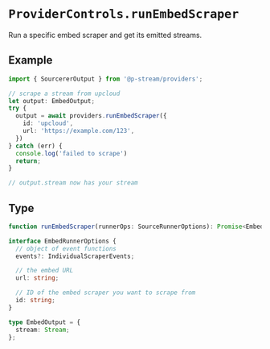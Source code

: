 # `ProviderControls.runEmbedScraper`

Run a specific embed scraper and get its emitted streams.

## Example

```ts
import { SourcererOutput } from '@p-stream/providers';

// scrape a stream from upcloud
let output: EmbedOutput;
try {
  output = await providers.runEmbedScraper({
    id: 'upcloud',
    url: 'https://example.com/123',
  })
} catch (err) {
  console.log('failed to scrape')
  return;
}

// output.stream now has your stream
```

## Type

```ts
function runEmbedScraper(runnerOps: SourceRunnerOptions): Promise<EmbedOutput>;

interface EmbedRunnerOptions {
  // object of event functions
  events?: IndividualScraperEvents;

  // the embed URL
  url: string;

  // ID of the embed scraper you want to scrape from
  id: string;
}

type EmbedOutput = {
  stream: Stream;
};
```

